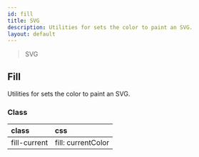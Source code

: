```yaml
---
id: fill
title: SVG
description: Utilities for sets the color to paint an SVG.
layout: default
---
```


> SVG

## Fill

Utilities for sets the color to paint an SVG.

### Class

| <span class="px-3 py-1 text-white bg-charcoal-100 rounded-full">class</span> | <span class="px-3 py-1 text-white bg-charcoal-100 rounded-full">css</span> |
|:--|:--|
| fill-current | fill: currentColor |
